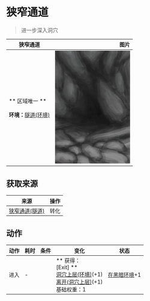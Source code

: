 # 狭窄通道  
> 进一步深入洞穴  
  
  狭窄通道  |   图片   
 ----  |  ----:   
 ** 区域唯一 **<br><br>**环境：**[隧道(环境)](Env_Tunnel.md)  |  <img decoding="async" src="Sprite/CaveEntrance.png" href="a.md" style="max-width:300px;max-height:300px;">   
  
## 获取来源  
来源  |  操作  
----  |  ----  
[狭窄通道(隧道)](HighChamberEntranceClosed.md)  |  转化  
## 动作  
动作  |  耗时  |  条件  |  变化  |  状态  
----  |  ----  |  ----  |  ----  |  ----  
进入<br>  |  -  |    |  ** 获得： **<br>** [Exit] **<br>  [洞穴上层(环境)](Env_HighChamber.md)(+1)<br>  [离开(洞穴上层)](HighChamberExit.md)(+1)<br>基础权重：1<br>  |  [在黑暗环境](InDarkPlace.md)+1  
